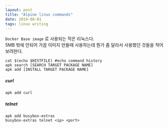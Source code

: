 ```yaml
---
layout: post
title: "Alpine linux commands"
date: 2019-08-01
tags: linux writing
---
```


`Docker Base image` 로 사용되는 작은 리눅스다.  
5MB 밖에 안되어 가끔 이미지 만들때 사용하는데 뭔가 좀 달라서 사용했던 것들을 적어보려한다.

``` shell
cat $(echo $HISTFILE) #echo command history
apk search [SEARCH TARGET PACKAGE NAME]
apk add [INSTALL TARGET PACKAGE NAME]
```

##### curl
```
apk add curl
```

##### telnet
```
apk add busybox-extras
busybox-extras telnet <ip> <port>
```

